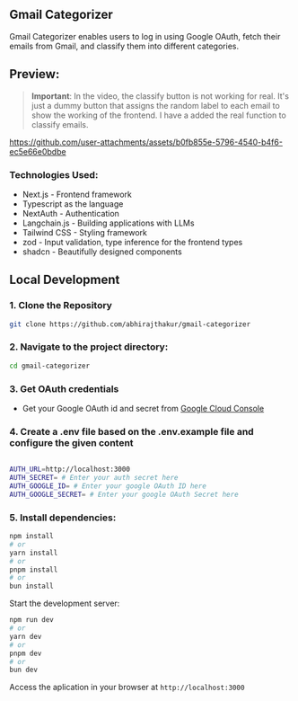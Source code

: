 ## Gmail Categorizer

Gmail Categorizer enables users to log in using Google OAuth, fetch their emails from Gmail, and classify them into different categories.

## Preview:

> **Important**:
> In the video, the classify button is not working for real. It's just a dummy button that assigns the random label to each email to show the working of the frontend. I have a added the real function to classify emails.

https://github.com/user-attachments/assets/b0fb855e-5796-4540-b4f6-ec5e66e0bdbe

### Technologies Used:

- Next.js - Frontend framework
- Typescript as the language
- NextAuth - Authentication
- Langchain.js - Building applications with LLMs
- Tailwind CSS - Styling framework
- zod - Input validation, type inference for the frontend types
- shadcn - Beautifully designed components

## Local Development

### 1. Clone the Repository

```bash
git clone https://github.com/abhirajthakur/gmail-categorizer
```

### 2. Navigate to the project directory:

```bash
cd gmail-categorizer
```

### 3. Get OAuth credentials

- Get your Google OAuth id and secret from [Google Cloud Console](https://console.cloud.google.com)

### 4. Create a .env file based on the .env.example file and configure the given content

```bash

AUTH_URL=http://localhost:3000
AUTH_SECRET= # Enter your auth secret here
AUTH_GOOGLE_ID= # Enter your google OAuth ID here
AUTH_GOOGLE_SECRET= # Enter your google OAuth Secret here
```

### 5. Install dependencies:

```bash
npm install
# or
yarn install
# or
pnpm install
# or
bun install

```

Start the development server:

```bash
npm run dev
# or
yarn dev
# or
pnpm dev
# or
bun dev
```

Access the aplication in your browser at `http://localhost:3000`
